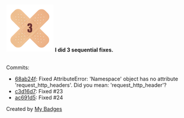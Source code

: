 <img src="https://github.com/my-badges/my-badges/blob/master/badges/fix-commit/fix-3.png?raw=true" alt="I did 3 sequential fixes." title="I did 3 sequential fixes." width="128">
<strong>I did 3 sequential fixes.</strong>
<br><br>

Commits:

- <a href="https://github.com/p0dalirius/ApacheTomcatScanner/commit/68ab24f11982a66edbd5ca312b5a146757f696e4">68ab24f</a>: Fixed AttributeError: 'Namespace' object has no attribute 'request_http_headers'. Did you mean: 'request_http_header'?
- <a href="https://github.com/p0dalirius/ApacheTomcatScanner/commit/c3d16d79c34f1ca745c93f0537a8a2d0ee6584b7">c3d16d7</a>: Fixed #23
- <a href="https://github.com/p0dalirius/ApacheTomcatScanner/commit/ac691d5e26c52eaa92cd06b7a63f4febb9d7a429">ac691d5</a>: Fixed #24


Created by <a href="https://github.com/my-badges/my-badges">My Badges</a>